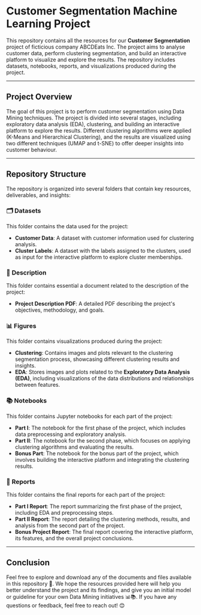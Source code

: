# Customer Segmentation Machine Learning Project

This repository contains all the resources for our **Customer Segmentation** project of ficticious company ABCDEats Inc. The project aims to analyse customer data, perform clustering segmentation, and build an interactive platform to visualize and explore the results. The repository includes datasets, notebooks, reports, and visualizations produced during the project.

---

## Project Overview

The goal of this project is to perform customer segmentation using Data Mining techniques. The project is divided into several stages, including exploratory data analysis (EDA), clustering, and building an interactive platform to explore the results. Different clustering algorithms were applied (K-Means and Hierarchical Clustering), and the results are visualized using two different techniques (UMAP and t-SNE) to offer deeper insights into customer behaviour.

---

## Repository Structure

The repository is organized into several folders that contain key resources, deliverables, and insights:

### 🗂️ **Datasets**
This folder contains the data used for the project:

- **Customer Data**: A dataset with customer information used for clustering analysis.
- **Cluster Labels**: A dataset with the labels assigned to the clusters, used as input for the interactive platform to explore cluster memberships.

### 📑 **Description**
This folder contains essential a document related to the description of the project:

- **Project Description PDF**: A detailed PDF describing the project's objectives, methodology, and goals.

### 📊 **Figures**
This folder contains visualizations produced during the project:

- **Clustering**: Contains images and plots relevant to the clustering segmentation process, showcasing different clustering results and insights.
- **EDA**: Stores images and plots related to the **Exploratory Data Analysis (EDA)**, including visualizations of the data distributions and relationships between features.

### 📚 **Notebooks**
This folder contains Jupyter notebooks for each part of the project:

- **Part I**: The notebook for the first phase of the project, which includes data preprocessing and exploratory analysis.
- **Part II**: The notebook for the second phase, which focuses on applying clustering algorithms and evaluating the results.
- **Bonus Part**: The notebook for the bonus part of the project, which involves building the interactive platform and integrating the clustering results.

### 📄 **Reports**
This folder contains the final reports for each part of the project:

- **Part I Report**: The report summarizing the first phase of the project, including EDA and preprocessing steps.
- **Part II Report**: The report detailing the clustering methods, results, and analysis from the second part of the project.
- **Bonus Project Report**: The final report covering the interactive platform, its features, and the overall project conclusions.

---

## Conclusion

Feel free to explore and download any of the documents and files available in this repository 📂. We hope the resources provided here will help you better understand the project and its findings, and give you an initial model or guideline for your own Data Mining initiatives 📊📚. If you have any questions or feedback, feel free to reach out! 😊



